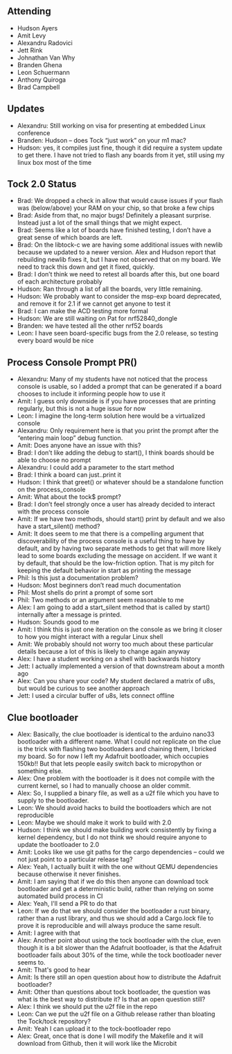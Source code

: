 ## Attending
- Hudson Ayers
- Amit Levy
- Alexandru Radovici
- Jett Rink
- Johnathan Van Why
- Branden Ghena
- Leon Schuermann
- Anthony Quiroga
- Brad Campbell

## Updates
- Alexandru: Still working on visa for presenting at embedded Linux conference
- Branden: Hudson – does Tock “just work” on your m1 mac?
- Hudson: yes, it compiles just fine, though it did require a system update to
  get there. I have not tried to flash any boards from it yet, still using my
  linux box most of the time

## Tock 2.0 Status
- Brad: We dropped a check in allow that would cause issues if your flash was
  (below/above) your RAM on your chip, so that broke a few chips
- Brad: Aside from that, no major bugs! Definitely a pleasant surprise. Instead
  just a lot of the small things that we might expect.
- Brad: Seems like a lot of boards have finished testing, I don’t have a great
  sense of which boards are left.
- Brad: On the libtock-c we are having some additional issues with newlib
  because we updated to a newer version. Alex and Hudson report that rebuilding
  newlib fixes it, but I have not observed that on my board. We need to track this
  down and get it fixed, quickly.
- Brad: I don’t think we need to retest all boards after this, but one board of
  each architecture probably
- Hudson: Ran through a list of all the boards, very little remaining.
- Hudson: We probably want to consider the msp-exp board deprecated, and remove
  it for 2.1 if we cannot get anyone to test it
- Brad: I can make the ACD testing more formal
- Hudson: We are still waiting on Pat for nrf52840_dongle
- Branden: we have tested all the other nrf52 boards
- Leon: I have seen board-specific bugs from the 2.0 release, so testing every
  board would be nice

## Process Console Prompt PR()
- Alexandru: Many of my students have not noticed that the process console is
  usable, so I added a prompt that can be generated if a board chooses to
  include it informing people how to use it
- Amit: I guess only downside is if you have processes that are printing
  regularly, but this is not a huge issue for now
- Leon: I imagine the long-term solution here would be a virtualized console
- Alexandru: Only requirement here is that you print the prompt after the
  “entering main loop” debug function.
- Amit: Does anyone have an issue with this?
- Brad: I don’t like adding the debug to start(), I think boards should be able
  to choose no prompt
- Alexandru: I could add a parameter to the start method
- Brad: I think a board can just..print it
- Hudson: I think that greet() or whatever should be a standalone function on
  the process\_console
- Amit: What about the tock$ prompt?
- Brad: I don’t feel strongly once a user has already decided to interact with
  the process console
- Amit: If we have two methods, should start() print by default and we also have
  a start\_silent() method?
- Amit: It does seem to me that there is a compelling argument that
  discoverability of the process console is a useful thing to have by default,
  and by having two separate methods to get that will more likely lead to some
  boards excluding the message on accident. If we want it by default, that should
  be the low-friction option. That is my pitch for keeping the default behavior in
  start as printing the message
- Phil: Is this just a documentation problem?
- Hudson: Most beginners don’t read much documentation
- Phil: Most shells do print a prompt of some sort
- Phil: Two methods or an argument seem reasonable to me
- Alex: I am going to add a start\_silent method that is called by start()
  internally after a message is printed.
- Hudson: Sounds good to me
- Amit: I think this is just one iteration on the console as we bring it closer
  to how you might interact with a regular Linux shell
- Amit: We probably should not worry too much about these particular details
  because a lot of this is likely to change again anyway
- Alex: I have a student working on a shell with backwards history
- Jett: I actually implemented a version of that downstream about a month ago
- Alex: Can you share your code? My student declared a matrix of u8s, but would
  be curious to see another approach
- Jett: I used a circular buffer of u8s, lets connect offline

## Clue bootloader
- Alex: Basically, the clue bootloader is identical to the arduino nano33
  bootloader with a different name. What I could not replicate on the clue is
  the trick with flashing two bootloaders and chaining them, I bricked my board.
  So for now I left my Adafruit bootloader, which occupies 150kb!! But that lets
  people easily switch back to micropython or something else.
- Alex: One problem with the bootloader is it does not compile with the current
  kernel, so I had to manually choose an older commit.
- Alex: So, I supplied a binary file, as well as a u2f file which you have to
  supply to the bootloader.
- Leon: We should avoid hacks to build the bootloaders which are not
  reproducible
- Leon: Maybe we should make it work to build with 2.0
- Hudson: I think we should make building work consistently by fixing a kernel
  dependency, but I do not think we should require anyone to update the
  bootloader to 2.0
- Amit: Looks like we use git paths for the cargo dependencies – could we not
  just point to a particular release tag?
- Alex: Yeah, I actually built it with the one without QEMU dependencies because
  otherwise it never finishes.
- Amit: I am saying that if we do this then anyone can download tock bootloader
  and get a deterministic build, rather than relying on some automated build
  process in CI
- Alex: Yeah, I'll send a PR to do that
- Leon: If we do that we should consider the bootloader a rust binary, rather
  than a rust library, and thus we should add a Cargo.lock file to prove it is
  reproducible and will always produce the same result.
- Amit: I agree with that
- Alex: Another point about using the tock bootloader with the clue, even though
  it is a bit slower than the Adafruit bootloader, is that the Adafruit
  bootloader fails about 30% of the time, while the tock bootloader never seems
  to.
- Amit: That's good to hear
- Amit: Is there still an open question about how to distribute the Adafruit
  bootloader?
- Amit: Other than questions about tock bootloader, the question was what is the
  best way to distribute it? Is that an open question still?
- Alex: I think we should put the u2f file in the repo
- Leon: Can we put the u2f file on a Github release rather than bloating the
  Tock/tock repository?
- Amit: Yeah I can upload it to the tock-bootloader repo
- Alex: Great, once that is done I will modify the Makefile and it will download
  from Github, then it will work like the Microbit
